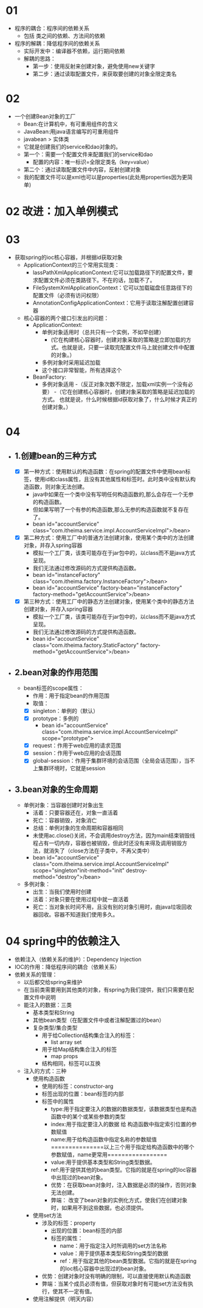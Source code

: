 # 01
- 程序的耦合：程序间的依赖关系
  - 包括 类之间的依赖、方法间的依赖
- 程序的解耦：降低程序间的依赖关系
  - 实际开发中：编译器不依赖，运行期间依赖
  - 解耦的思路：
    - 第一步：使用反射来创建对象，避免使用new关键字
    - 第二步：通过读取配置文件，来获取要创建的对象全限定类名
# 02
- 一个创建Bean对象的工厂
   - Bean:在计算机中，有可重用组件的含义
   - JavaBean:用java语言编写的可重用组件
    - javabean > 实体类
    - 它就是创建我们的service和dao对象的。
    - 第一个：需要一个配置文件来配置我们的service和dao
      - 配置的内容：唯一标识=全限定类名（key=value）
    - 第二个：通过读取配置文件中内容，反射创建对象
    - 我的配置文件可以是xml也可以是properties(此处用properties因为更简单)
# 02 改进：加入单例模式
# 03 
- 获取spring的ioc核心容器，并根据id获取对象
  - ApplicationContext的三个常用实现类：
     - lassPathXmlApplicationContext:它可以加载路径下的配置文件，要求配置文件必须在类路径下。不在的话，加载不了。
     - FileSystemXmlApplicationContext：它可以加载磁盘任意路径下的配置文件（必须有访问权限）
     - AnnotationConfigApplicationContext：它用于读取注解配置创建容器
  - 核心容器的两个接口引发出的问题：
     - ApplicationContext:
       - 单例对象适用时（总共只有一个实例，不如早创建）
          - (它在构建核心容器时，创建对象采取的策略是立即加载的方式。也就是说，只要一读取完配置文件马上就创建文件中配置的对象。）
       - 多例对象时采用延迟加载
       - 这个接口非常智能，所有选择这个
     - BeanFactory:
        - 多例对象适用
         -（反正对象次数不限定，加载xml实例一个没有必要）
         -（它在创建核心容器时，创建对象采取的策略是延迟加载的方式。
           也就是说，什么时候根据id获取对象了，什么时候才真正的创建对象。）
# 04           
- ## 1.创建bean的三种方式
  - [x] 第一种方式：使用默认的构造函数：在spring的配置文件中使用bean标签，使用id和class属性，且没有其他属性和标签时。此时类中没有默认构造函数，则对象无法创建。
    - java中如果在一个类中没有写明任何构造函数的,那么会存在一个无参的构造函数。
    - 但如果写明了一个有参的构造函数,那么无参的构造函数就不复存在了。
    - bean id="accountService" class="com.itheima.service.impl.AccountServiceImpl">/bean>
  - [x] 第二种方式：使用工厂中的普通方法创建对象，使用某个类中的方法创建对象，并存入spring容器
    - 模拟一个工厂类，该类可能存在于jar包中的，以class而不是java方式呈现。
    - 我们无法通过修改源码的方式提供构造函数。
    - bean id="instanceFactory" class="com.itheima.factory.InstanceFactory">/bean>
    - bean id="accountService" factory-bean="instanceFactory" factory-method="getAccountService">/bean>
  - [x] 第三种方式：使用工厂中的静态方法创建对象，使用某个类中的静态方法创建对象，并存入spring容器
    - 模拟一个工厂类，该类可能存在于jar包中的，以class而不是java方式呈现。
    - 我们无法通过修改源码的方式提供构造函数。   
    - bean id="accountService" class="com.itheima.factory.StaticFactory" factory-method="getAccountService">/bean>
    
- ## 2.bean对象的作用范围
  - bean标签的scope属性：
    -  作用：用于指定bean的作用范围
    -  取值：
      - [x] singleton：单例的（默认）
      - [x] prototype：多例的
        - bean id="accountService" class="com.itheima.service.impl.AccountServiceImpl" scope="prototype"></bean>
      - [x] request：作用于web应用的请求范围
      - [x] session：作用于web应用的会话范围
      - [x] global-session：作用于集群环境的会话范围（全局会话范围），当不上集群环境时，它就是session
  
- ## 3.bean对象的生命周期
  - 单例对象：当容器创建时对象出生
    - 活着：只要容器还在，对象一直活着
    - 死亡：容器销毁，对象消亡
    - 总结：单例对象的生命周期和容器相同
    - 未使用ac.close()关闭，不会调用destroy方法，因为main结束销毁线程占有一切内存，容器也被销毁，但此时还没有来得及调用销毁方法，就消失了（close方法在子类中，不再父类中）
    - bean id="accountService" class="com.itheima.service.impl.AccountServiceImpl" scope="singleton"init-method="init" destroy-method="destroy">/bean>
  - 多例对象： 
    - 出生：当我们使用时创建
    - 活着：对象只要在使用过程中就一直活着
    - 死亡：当对象长时间不用，且没有别的对象引用时，由java垃圾回收器回收。容器不知道我们使用多久。

# 04 spring中的依赖注入
- 依赖注入（依赖关系的维护）：Dependency Injection
- IOC的作用：降低程序间的耦合（依赖关系）
- 依赖关系的管理：
  - 以后都交给spring来维护
  - 在当前类需要用到其他类的对象，有spring为我们提供，我们只需要在配置文件中说明
  - 能注入的数据：三类
    - 基本类型和String
    - 其他bean类型（在配置文件中或者注解配置过的bean）
    - 复杂类型/集合类型
      - 用于给Collection结构集合注入的标签：
        - list array set
      - 用于给Map结构集合注入的标签
        - map props
      - 结构相同，标签可以互换
  - 注入的方式：三种
    - 使用构造函数
      - 使用的标签：constructor-arg
      - 标签出现的位置：bean标签的内部
      - 标签中的属性
        - type:用于指定要注入的数据的数据类型，该数据类型也是构造函数中的某个或某些参数的类型
        - index:用于指定要注入的数据 给 构造函数中指定索引位置的参数赋值
        - name:用于给构造函数中指定名称的参数赋值
===============以上三个用于指定给构造函数中的哪个参数赋值，name更常用=================
        - value:用于提供基本类型和String类型数据。
        - ref:用于提供其他的bean类型。它指的就是在spring的Ioc容器中出现过的bean对象。
        - 优势：在获取bean对象时，注入数据是必须的操作，否则对象无法创建。
        - 弊端： 改变了bean对象的实例化方式，使我们在创建对象时，如果用不到这些数据，也必须提供。
    - 使用set方法
      - 涉及的标签：property
        - 出现的位置：bean标签的内部
        - 标签的属性：
          - name：用于指定注入时所调用的set方法名称
          - value：用于提供基本类型和String类型的数据
          - ref：用于指定其他的bean类型数据。它指的就是在spring的Ioc核心容器中出现过的bean对象。
      - 优势：创建对象时没有明确的限制，可以直接使用默认构造函数
      - 弊端：当某个成员必须有值，但获取对象时有可能set方法没有执行，使其不一定有值。
    - 使用注解提供（明天内容）
